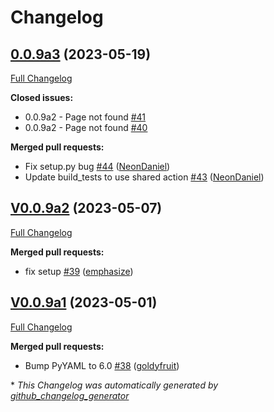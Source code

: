 # Changelog

## [0.0.9a3](https://github.com/OpenVoiceOS/ovos-config/tree/0.0.9a3) (2023-05-19)

[Full Changelog](https://github.com/OpenVoiceOS/ovos-config/compare/V0.0.9a2...0.0.9a3)

**Closed issues:**

- 0.0.9a2 - Page not found [\#41](https://github.com/OpenVoiceOS/ovos-config/issues/41)
- 0.0.9a2 - Page not found [\#40](https://github.com/OpenVoiceOS/ovos-config/issues/40)

**Merged pull requests:**

- Fix setup.py bug [\#44](https://github.com/OpenVoiceOS/ovos-config/pull/44) ([NeonDaniel](https://github.com/NeonDaniel))
- Update build\_tests to use shared action [\#43](https://github.com/OpenVoiceOS/ovos-config/pull/43) ([NeonDaniel](https://github.com/NeonDaniel))

## [V0.0.9a2](https://github.com/OpenVoiceOS/ovos-config/tree/V0.0.9a2) (2023-05-07)

[Full Changelog](https://github.com/OpenVoiceOS/ovos-config/compare/V0.0.9a1...V0.0.9a2)

**Merged pull requests:**

- fix setup [\#39](https://github.com/OpenVoiceOS/ovos-config/pull/39) ([emphasize](https://github.com/emphasize))

## [V0.0.9a1](https://github.com/OpenVoiceOS/ovos-config/tree/V0.0.9a1) (2023-05-01)

[Full Changelog](https://github.com/OpenVoiceOS/ovos-config/compare/V0.0.8...V0.0.9a1)

**Merged pull requests:**

- Bump PyYAML to 6.0 [\#38](https://github.com/OpenVoiceOS/ovos-config/pull/38) ([goldyfruit](https://github.com/goldyfruit))



\* *This Changelog was automatically generated by [github_changelog_generator](https://github.com/github-changelog-generator/github-changelog-generator)*
